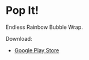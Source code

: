 # Pop It!

Endless Rainbow Bubble Wrap.

Download:

- [Google Play Store](https://play.google.com/store/apps/details?id=com.vnshk.pop_it)
